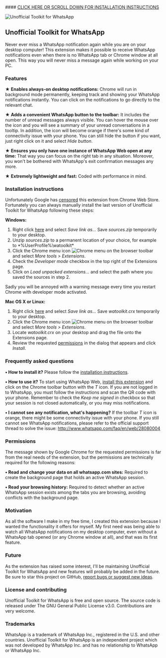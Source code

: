 ﻿﻿#### [CLICK HERE OR SCROLL DOWN FOR INSTALLATION INSTRUCTIONS](#installation-instructions)

![Unofficial Toolkit for WhatsApp](https://raw.githubusercontent.com/cprcrack/Unofficial-Toolkit-for-WhatsApp/master/resources/chrome_web_store_promo_1400x560.png)

## Unofficial Toolkit for WhatsApp

Never ever miss a WhatsApp notification again while you are on your desktop computer! This extension makes it possible to receive WhatsApp notifications even when there is no WhatsApp tab or Chrome window at all open. This way you will never miss a message again while working on your PC.

### Features

★ **Enables always-on desktop notifications:** Chrome will run in background mode permanently, keeping track and showing your WhatsApp notifications instantly. You can click on the notifications to go directly to the relevant chat.

★ **Adds a convenient WhatsApp button to the toolbar:** It includes the number of unread messages always visible. You can hover the mouse over the icon and you will see a summary of your unread conversations in a tooltip. In addition, the icon will become orange if there's some kind of connectivity issue with your phone. You can still hide the button if you want, just right click on it and select *Hide button*.

★ **Ensures you only have one instance of WhatsApp Web open at any time:** That way you can focus on the right tab in any situation. Moreover, you won't be bothered with WhatsApp's exit confirmation messages any more.

★ **Extremely lightweight and fast:** Coded with performance in mind.

### Installation instructions

Unfortunately Google has [censored](http://www.reddit.com/r/chrome/comments/2u2yi4/google_censored_my_whatsapp_extension_without_any/) this extension from Chrome Web Store. Fortunately you can always manually install the last version of Unofficial Toolkit for WhatsApp following these steps:

**Windows:**

1. Right click [here](https://raw.githubusercontent.com/cprcrack/Unofficial-Toolkit-for-WhatsApp/master/release/latest/sources.zip) and select *Save link as...* Save *sources.zip* temporarily to your desktop.
2. Unzip *sources.zip* to a permanent location of your choice, for example to *%UserProfile%\watoolkit\*
3. Click the Chrome menu icon ![Chrome menu](https://raw.githubusercontent.com/cprcrack/Unofficial-Toolkit-for-WhatsApp/master/resources/chrome_menu.png) on the browser toolbar and select *More tools > Extensions*.
4. Check the *Developer mode* checkbox in the top right of the Extensions page.
5. Click on *Load unpacked extensions...* and select the path where you saved the sources in step 2.

Sadly you will be annoyed with a warning message every time you restart Chrome with developer mode activated.

**Mac OS X or Linux:**

1. Right click [here](https://raw.githubusercontent.com/cprcrack/Unofficial-Toolkit-for-WhatsApp/master/release/latest/watoolkit.crx) and select *Save link as...* Save *watoolkit.crx* temporarily to your desktop.
2. Click the Chrome menu icon ![Chrome menu](https://raw.githubusercontent.com/cprcrack/Unofficial-Toolkit-for-WhatsApp/master/resources/chrome_menu.png) on the browser toolbar and select *More tools > Extensions*.
3. Locate *watoolkit.crx* on your desktop and drag the file onto the Extensions page.
4. Review the requested [permissions](#permissions) in the dialog that appears and click *Install*.

### Frequently asked questions

**• How to install it?** Please follow the [installation instructions](#installation-instructions).

**• How to use it?** To start using WhatsApp Web, [install this extension](#installation-instructions) and click on the Chrome toolbar button with the *T* icon. If you are not logged in to WhatsApp, you must follow the instructions and scan the QR code with your phone. Remember to check the *Keep me signed in* checkbox so that your session is not closed automatically, or you may miss notifications.

**• I cannot see any notification, what's happening?** If the toolbar *T* icon is orange, there might be some connectivity issue with your phone. If you still cannot see WhatsApp notifications, please refer to the official support thread to solve the issue: http://www.whatsapp.com/faq/en/web/28080004

### Permissions

The message shown by Google Chrome for the requested permissions is far from the real needs of the extension, but the permissions are technically required for the following reasons:

**• Read and change your data on all whatsapp.com sites:** Required to create the background page that holds an active WhatsApp session.

**• Read your browsing history:** Required to detect whether an active WhatsApp session exists among the tabs you are browsing, avoiding conflicts with the background page.

### Motivation

As all the software I make in my free time, I created this extension because I wanted the functionality it offers for myself. My first need was being able to watch all WhatsApp notifications on my desktop computer, even without a WhatsApp tab opened (or any Chrome window at all), and that was its first feature.

### Future

As the extension has raised some interest, I'll be maintaining Unofficial Toolkit for WhatsApp and new features will probably be added in the future. Be sure to star this project on GitHub, [report bugs or suggest new ideas](https://github.com/cprcrack/Unofficial-Toolkit-for-WhatsApp/issues/new).

### License and contributing

Unofficial Toolkit for WhatsApp is free and open source. The source code is released under The GNU General Public License v3.0. Contributions are very welcome.

### Trademarks

WhatsApp is a trademark of WhatsApp Inc., registered in the U.S. and other countries. Unofficial Toolkit for WhatsApp is an independent project which was not developed by WhatsApp Inc. and has no relationship to WhatsApp or WhatsApp Inc.
